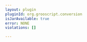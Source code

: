 ```yaml
---
layout: plugin
pluginId: org.grooscript.conversion
isJarAvailable: true
error: NONE
violations: []

---
```

